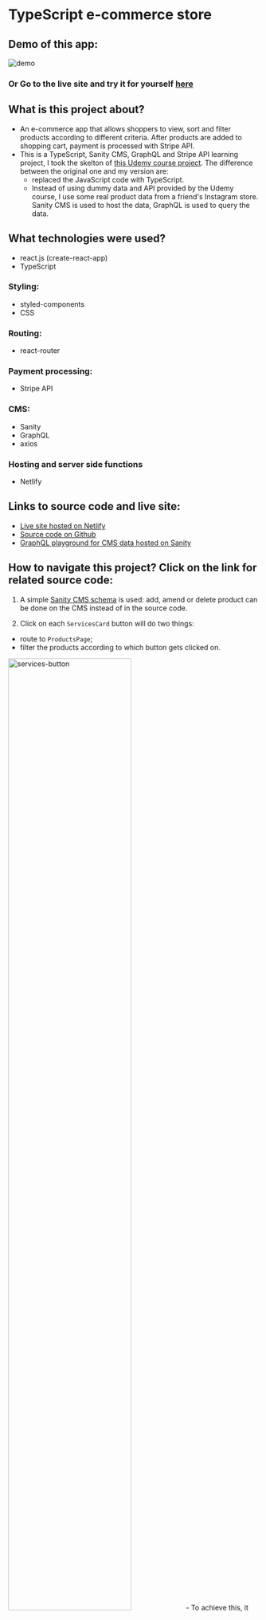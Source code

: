 # TypeScript e-commerce store

## Demo of this app:

![demo](./src/assets/cute-buddy-demo.gif)

### Or Go to the live site and try it for yourself [here](https://cute-buddy.netlify.app/)


## What is this project about?
- An e-commerce app that allows shoppers to view, sort and filter products according to different criteria. After products are added to shopping cart, payment is processed with Stripe API.
- This is a TypeScript, Sanity CMS, GraphQL and Stripe API learning project, I took the skelton of [this Udemy course project](https://react-course-comfy-sloth-store.netlify.app/). The difference between the original one and my version are:
  - replaced the JavaScript code with TypeScript.
  - Instead of using dummy data and API provided by the Udemy course, I use some real product data from a friend's Instagram store. Sanity CMS is used to host the data, GraphQL is used to query the data.

## What technologies were used?

- react.js (create-react-app)
- TypeScript

### Styling:
- styled-components
- CSS
### Routing:
- react-router
### Payment processing:
- Stripe API
### CMS:
- Sanity
- GraphQL
- axios
### Hosting and server side functions
- Netlify

## Links to source code and live site:
- [Live site hosted on Netlify](https://-cute-buddy.netlify.app/)
- [Source code on Github](https://github.com/-1codingguy/typescript-e-commerce)
- [GraphQL playground for CMS data hosted on Sanity](https://bqk6gkzk.api.sanity.io/v1/graphql/production/default)


## How to navigate this project? Click on the link for related source code:
1. A simple [Sanity CMS schema](https://github.com/1codingguy/typescript-e-commerce/blob/main/cutebuddy/schemas/product.js) is used: add, amend or delete product can be done on the CMS instead of in the source code.

2. Click on each `ServicesCard` button will do two things:
  - route to `ProductsPage`;
  - filter the products according to which button gets clicked on.
  <img src="./src/assets/services-button.png" alt="services-button" width="70%"/>
    - To achieve this, it has to go through three steps:
    1. clear the previous filters
    2. set `isClickFromServices` state variable to tru
    3. update filters according to the button gets clicked on
    - [Click here](https://github.com/1codingguy/typescript-e-commerce/blob/main/src/components/Services/ServicesCards.tsx#L21) for the relevant code.
    - Why is there a `isClickFromServices` variable?
      - Each time `ServicesPage` is mounted, the page should display all product, i.e. filters should be cleared.
      - But when routed from `Services` component, `ProductsPage` should display products of relevant service.
      - To work around this, an if statement is used to check if the page is routed from `Services`, [click here for the relevant code](https://github.com/1codingguy/typescript-e-commerce/blob/main/src/pages/ProductsPage.tsx#L10). 


3. Shoppers can choose to view the products in `ListView` or `GridView`. [Click here for relevant code](https://github.com/1codingguy/typescript-e-commerce/blob/main/src/components/ProductList.tsx#L24).

4. Shoppers are able to filter products by different criteria, such as by keyword, price, etc. 
  - [Click here for code structure](https://github.com/1codingguy/typescript-e-commerce/blob/main/src/components/Filters/Filters.tsx#L22); 
  - [Click here for filters updating function](https://github.com/1codingguy/typescript-e-commerce/blob/main/src/reducers/filter_reducer.ts#L61).


5. Products can be sorted by price or name, in ascending or descending order [Click here for sorting function](https://github.com/1codingguy/typescript-e-commerce/blob/main/src/reducers/filter_reducer.ts#L41).


6. Payment is processed by Stripe API, [click here for relevant code](https://github.com/1codingguy/typescript-e-commerce/blob/main/src/components/CheckoutForm.tsx).


## Why I built the project this way?
### About filtering:

Lots of thoughts were given about filter functions related to 'age' and 'height' because of the nature of baby product. I am listing some reasons why `age` and `height` filters are setup in this way:

1. create "baskets of categories"

- Baby products in general are labelled as suitable for different ages, for instance: 
  - 3-6 months
  - under 1 year old, or 
  - all ages
- To filter the products according these age descriptions, first I need to create some "baskets" of fixed categories like these:
  - 0-3 months
  - 3-6 months
  - 6-9 months
  - 9-12 months
  - 12-24 months
  - 24 months +
- Then assign a product one or more of these categories. For example, 
  - if a product is suitable for infant of `3-6 months`, then assign only such category.
  - if a product is labelled `0+`, i.e. suitable for all ages, then all of these categories should be assigned to the product.

2. Why use checkbox for `age` filter, instead of selection tab like `category`?
- A product can only be either a piece of `toy` or a piece of `clothing`, but cannot be both. Click on selection tab of `toy`  should display all the `toy`  product.
- But a product can be suitable for multiple age categories, for example: a product for infant under 6 months should have both `0-3 months` and `3-6 months`. Since multiple choices can be selected at the same time, checkbox should be used.
- By default when the page mounts, it displays all products, which implicitly means none of the filters are applied. So a checkbox of `all` is not needed for `age` (unlike `category` filter) because the app should allow the user to apply different criteria one by one, instead of applying all the filters for the user by default.

- <img src="./src/assets/age-checkbox.png" alt="age-checkbox" width="70%"/>

3. There should be text description about `age` and `height` other than the 'category baskets' alone.
- if a product is suitable for an infant of height 65 cm, it is inside the category of `60-69 cm` for filtering purpose. 
- But in the `singleProductPage`, it states "suitable for height: 65cm" to provide some readable text to the user. 
- That means there are two fields related to 'height' factor in the Schema:
  - `height` refers the categories (e.g. '60-69 cm'), a product can have zero or multiple of such categories.
  - `heightDescription` refers to the text description specified from the product manufacturer, which is also a more precise product description in readable text.

### Why using react-router v5 instead of the latest react-router v6?
- When I started the project, the latest react-router v6 was released.
- I chose to keep using react-router v5 instead since this project is mainly a TypeScript learning project. Adapt to the latest version of react-router wasn't my priority.

## What can be further improved?
1. filter in mobile view, should use a modal instead of a toggle-able menu.
<img src="./src/assets/filter-toggle.png" alt="filter-toggle" width="70%">

2. Schema design should take into account that that one product can have different variants. For instance, A product with different colour and sizes. 
    - Different variants of a product should have the same product_id, but a different SKU, which is not implemented in this project.

## How can you clone and tweak this project?

From your command line, first clone this repo:

```
# Clone this repository
$ git clone https://github.com/1codingguy/typescript-e-commerce.git

# Go into the repository
$ cd typescript-e-commerce

# Remove current origin repository
$ git remote remove origin

```

Then you can install the dependencies using NPM:

```
# Install dependencies
$ npm install

# Start development server
$ npm start
```

Happy coding!

---

## Author

**coding-guy**

- [GitHub](https://github.com/1codingguy)
- [Blog](https://blog.coding-guy.com/)
- [Twitter](https://twitter.com/1codingguy)
- [LinkedIn](https://www.linkedin.com/in/1codingguy/)
